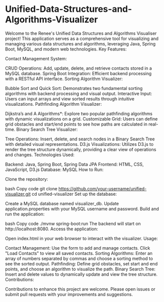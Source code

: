 # Unified-Data-Structures-and-Algorithms-Visualizer
Welcome to the Renee's Unified Data Structures and Algorithms Visualiser project! This application serves as a comprehensive tool for visualizing and managing various data structures and algorithms, leveraging Java, Spring Boot, MySQL, and modern web technologies.
Key Features:

Contact Management System:

CRUD Operations: Add, update, delete, and retrieve contacts stored in a MySQL database.
Spring Boot Integration: Efficient backend processing with a RESTful API interface.
Sorting Algorithm Visualizer:

Bubble Sort and Quick Sort: Demonstrates two fundamental sorting algorithms with backend processing and visual output.
Interactive Input: Users can input arrays and view sorted results through intuitive visualizations.
Pathfinding Algorithm Visualizer:

Dijkstra’s and A Algorithms*: Explore two popular pathfinding algorithms with dynamic visualizations on a grid.
Customizable Grid: Users can define grid obstacles and start/end points to see how paths are calculated in real-time.
Binary Search Tree Visualizer:

Tree Operations: Insert, delete, and search nodes in a Binary Search Tree with detailed visual representations.
D3.js Visualizations: Utilizes D3.js to render the tree structure dynamically, providing a clear view of operations and changes.
Technologies Used:

Backend: Java, Spring Boot, Spring Data JPA
Frontend: HTML, CSS, JavaScript, D3.js
Database: MySQL
How to Run:

Clone the repository:

bash
Copy code
git clone https://github.com/your-username/unified-visualizer.git
cd unified-visualizer
Set up the database:

Create a MySQL database named visualizer_db.
Update application.properties with your MySQL username and password.
Build and run the application:

bash
Copy code
./mvnw spring-boot:run
The backend will start on http://localhost:8080.
Access the application:

Open index.html in your web browser to interact with the visualizer.
Usage:

Contact Management: Use the form to add and manage contacts. Click "Load Contacts" to view all saved contacts.
Sorting Algorithms: Enter an array of numbers separated by commas and choose a sorting method to see the sorted output.
Pathfinding: Define grid obstacles, set start and end points, and choose an algorithm to visualize the path.
Binary Search Tree: Insert and delete values to dynamically update and view the tree structure.
Contributions:

Contributions to enhance this project are welcome. Please open issues or submit pull requests with your improvements and suggestions.
